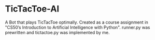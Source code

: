 # TicTacToe-AI
A Bot that plays TicTacToe optimally. Created as a course assignment in "CS50’s Introduction to Artificial Intelligence with Python".
runner.py was prewritten and tictactoe.py was implemented by me.
